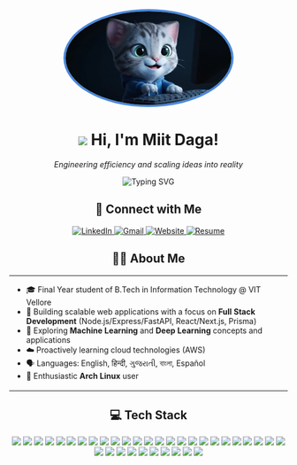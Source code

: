 <div align="center">
<img src="./output.webp" width="300" style="border-radius: 50%; border: 4px solid #4A89DC;" />

  # <img src="https://media.giphy.com/media/hvRJCLFzcasrR4ia7z/giphy.gif" width="30px"> Hi, I'm Miit Daga!

  <p><em>Engineering efficiency and scaling ideas into reality</em></p>

<img src="https://readme-typing-svg.herokuapp.com?font=Fira+Code&pause=1000&color=6A5ACD&center=true&vCenter=true&width=435&lines=Full+Stack+Developer;Machine+Learning+Enthusiast;Tech+Voyager;Cloud+Computing+Explorer" alt="Typing SVG" />
</div>

<div align="center">
  <h2>🔗 Connect with Me</h2>

  <a href="https://www.linkedin.com/in/miit-daga/" target="_blank">
    <img alt="LinkedIn" src="https://img.shields.io/badge/Connect%20on-LinkedIn-blue?style=for-the-badge&logo=linkedin&logoColor=white&labelColor=0A66C2" />
  </a>

  <a href="mailto:miitcodes27@gmail.com" target="_blank">
    <img alt="Gmail" src="https://img.shields.io/badge/Send%20an-Email-D14836?style=for-the-badge&logo=gmail&logoColor=white" />
  </a>

  <a href="https://miitdaga.tech" target="_blank">
    <img alt="Website" src="https://img.shields.io/badge/Visit-Website-4285F4?style=for-the-badge&logo=googlechrome&logoColor=white" />
  </a>

  <a href="https://drive.google.com/file/d/1kiqfQF5cPjSXrU6ZgsC0t2XLkKZ2wkYO/view?usp=drive_link" target="_blank">
    <img alt="Resume" src="https://img.shields.io/badge/View-Resume-4CAF50?style=for-the-badge&logo=googledrive&logoColor=white" />
  </a>
</div>

<div align="center">
  <h2>🧑‍💻 About Me</h2>
</div>

<table align="center">
  <tr>
    <td>
      <ul>
        <li>🎓 Final Year student of B.Tech in Information Technology @ VIT Vellore</li>
        <li>🚀 Building scalable web applications with a focus on <b>Full Stack Development</b> (Node.js/Express/FastAPI, React/Next.js, Prisma)</li>
        <li>🧠 Exploring <b>Machine Learning</b> and <b>Deep Learning</b> concepts and applications</li>
        <li>☁️ Proactively learning cloud technologies (AWS)</li>
        <li>🗣️ Languages: English, हिन्दी, ગુજરાતી, বাংলা, Español</li>
        <li>🐧 Enthusiastic <b>Arch Linux</b> user</li>
      </ul>
    </td>
  </tr>
</table>

<div align="center">
  <h2>💻 Tech Stack</h2>

  <img src="https://img.shields.io/badge/JavaScript-F7DF1E?style=for-the-badge&logo=javascript&logoColor=black" />
  <img src="https://img.shields.io/badge/TypeScript-3178C6?style=for-the-badge&logo=typescript&logoColor=white" />
  <img src="https://img.shields.io/badge/Python-3776AB?style=for-the-badge&logo=python&logoColor=white" />
  <img src="https://img.shields.io/badge/Java-ED8B00?style=for-the-badge&logo=openjdk&logoColor=white" />
  <img src="https://img.shields.io/badge/C++-00599C?style=for-the-badge&logo=cplusplus&logoColor=white" />
  <img src="https://img.shields.io/badge/HTML5-E34F26?style=for-the-badge&logo=html5&logoColor=white" />
  <img src="https://img.shields.io/badge/CSS3-1572B6?style=for-the-badge&logo=css3&logoColor=white" />

  <img src="https://img.shields.io/badge/React-61DAFB?style=for-the-badge&logo=react&logoColor=black" />
  <img src="https://img.shields.io/badge/Next.js-000000?style=for-the-badge&logo=nextdotjs&logoColor=white" />
  <img src="https://img.shields.io/badge/Chakra_UI-319795?style=for-the-badge&logo=chakraui&logoColor=white" />
  <img src="https://img.shields.io/badge/shadcn/ui-000000?style=for-the-badge&logo=shadcnui&logoColor=white" />
  <img src="https://img.shields.io/badge/Bootstrap-7952B3?style=for-the-badge&logo=bootstrap&logoColor=white" />

  <img src="https://img.shields.io/badge/Node.js-339933?style=for-the-badge&logo=nodedotjs&logoColor=white" />
  <img src="https://img.shields.io/badge/Express.js-000000?style=for-the-badge&logo=express&logoColor=white" />
  <img src="https://img.shields.io/badge/FastAPI-009688?style=for-the-badge&logo=fastapi&logoColor=white" />
  <img src="https://img.shields.io/badge/Prisma-2D3748?style=for-the-badge&logo=prisma&logoColor=white" />
  <img src="https://img.shields.io/badge/Socket.io-010101?style=for-the-badge&logo=socketdotio&logoColor=white" />

  <img src="https://img.shields.io/badge/MongoDB-47A248?style=for-the-badge&logo=mongodb&logoColor=white" />
  <img src="https://img.shields.io/badge/PostgreSQL-4169E1?style=for-the-badge&logo=postgresql&logoColor=white" />
  <img src="https://img.shields.io/badge/MySQL-4479A1?style=for-the-badge&logo=mysql&logoColor=white" />
  <img src="https://img.shields.io/badge/Redis-DC382D?style=for-the-badge&logo=redis&logoColor=white" />
  <img src="https://img.shields.io/badge/Firebase-FFCA28?style=for-the-badge&logo=firebase&logoColor=black" />

  <img src="https://img.shields.io/badge/Pandas-150458?style=for-the-badge&logo=pandas&logoColor=white" />
  <img src="https://img.shields.io/badge/NumPy-013243?style=for-the-badge&logo=numpy&logoColor=white" />
  <img src="https://img.shields.io/badge/SciKit_Learn-F7931E?style=for-the-badge&logo=scikitlearn&logoColor=white" />
  <img src="https://img.shields.io/badge/Google_Colab-F9AB00?style=for-the-badge&logo=googlecolab&logoColor=black" />
  <img src="https://img.shields.io/badge/Matplotlib-11557c?style=for-the-badge&logo=matplotlib&logoColor=white" />

  <img src="https://img.shields.io/badge/Git-F05032?style=for-the-badge&logo=git&logoColor=white" />
  <img src="https://img.shields.io/badge/Amazon_AWS-232F3E?style=for-the-badge&logo=amazonaws&logoColor=white" />
  <img src="https://img.shields.io/badge/Postman-FF6C37?style=for-the-badge&logo=postman&logoColor=white" />
  <img src="https://img.shields.io/badge/Vercel-000000?style=for-the-badge&logo=vercel&logoColor=white" />
  <img src="https://img.shields.io/badge/Netlify-00C7B7?style=for-the-badge&logo=netlify&logoColor=white" />
  <img src="https://img.shields.io/badge/Visual_Studio_Code-007ACC?style=for-the-badge&logo=visualstudiocode&logoColor=white" />
  <img src="https://img.shields.io/badge/VIM-019733?style=for-the-badge&logo=vim&logoColor=white" />
  <img src="https://img.shields.io/badge/Arch_Linux-1793D1?style=for-the-badge&logo=archlinux&logoColor=white" />
</div>

